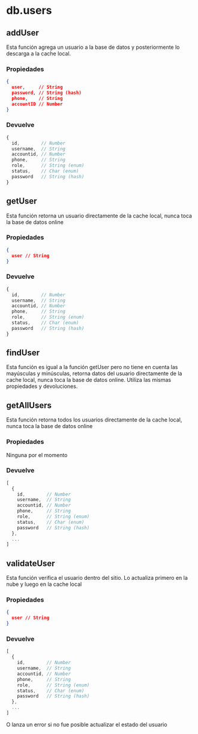 # db.users

## addUser

Esta función agrega un usuario a la base de datos y posteriormente lo descarga a la cache local.

### Propiedades
```json
{ 
  user,     // String
  password, // String (hash)
  phone,    // String
  accountID // Number
}
```

### Devuelve
```js
{ 
  id,        // Number
  username,  // String
  accountid, // Number
  phone,     // String
  role,      // String (enum)
  status,    // Char (enum)
  password   // String (hash)
}
```

## getUser

Esta función retorna un usuario directamente de la cache local, nunca toca la base de datos online

### Propiedades
```json
{ 
  user // String
}
```

### Devuelve
```js
{ 
  id,        // Number
  username,  // String
  accountid, // Number
  phone,     // String
  role,      // String (enum)
  status,    // Char (enum)
  password   // String (hash)
}
```

## findUser

Esta función es igual a la función getUser pero no tiene en cuenta las mayúsculas y minúsculas, retorna datos del usuario directamente de la cache local, nunca toca la base de datos online. Utiliza las mismas propiedades y devoluciones.

## getAllUsers

Esta función retorna todos los usuarios directamente de la cache local, nunca toca la base de datos online

### Propiedades

Ninguna por el momento

### Devuelve
```js
[
  { 
    id,        // Number
    username,  // String
    accountid, // Number
    phone,     // String
    role,      // String (enum)
    status,    // Char (enum)
    password   // String (hash)
  },
  ...
]
```

## validateUser

Esta función verifica el usuario dentro del sitio. Lo actualiza primero en la nube y luego en la cache local

### Propiedades

```json
{ 
  user // String
}
```

### Devuelve
```js
[
  { 
    id,        // Number
    username,  // String
    accountid, // Number
    phone,     // String
    role,      // String (enum)
    status,    // Char (enum)
    password   // String (hash)
  },
  ...
]
```

O lanza un error si no fue posible actualizar el estado del usuario